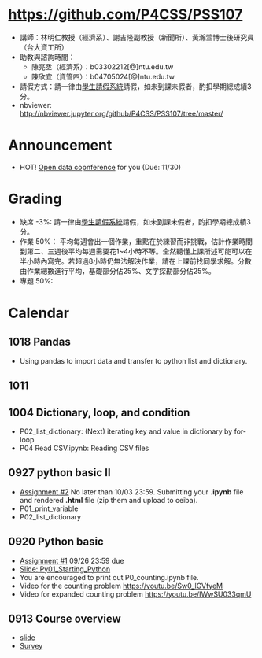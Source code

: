# https://github.com/P4CSS/PSS107
* 講師：林明仁教授（經濟系）、謝吉隆副教授（新聞所）、黃瀚萱博士後研究員（台大資工所）
* 助教與諮詢時間：
  * 陳亮丞（經濟系）：b03302212[@]ntu.edu.tw
  * 陳欣宜（資管四）：b04705024[@]ntu.edu.tw
* 請假方式：請一律由[學生請假系統](http://advisory.osa.ntu.edu.tw/editor_model/u_editor_v1.asp?id={D1577A6B-F9BE-4448-97E8-78E4D04AF572})請假，如未到課未假者，酌扣學期總成績3分。
* nbviewer: http://nbviewer.jupyter.org/github/P4CSS/PSS107/tree/master/

# Announcement
* HOT! [Open data copnference](https://github.com/P4CSS/p4css.github.io/blob/master/img/competition.jpg) for you (Due: 11/30)

# Grading
* 缺席 -3%: 請一律由[學生請假系統](http://advisory.osa.ntu.edu.tw/editor_model/u_editor_v1.asp?id={D1577A6B-F9BE-4448-97E8-78E4D04AF572})請假，如未到課未假者，酌扣學期總成績3分。
* 作業 50%： 平均每週會出一個作業，重點在於練習而非挑戰，估計作業時間到第二、三週後平均每週需要花1~4小時不等。全然聽懂上課所述可能可以在半小時內寫完。若超過8小時仍無法解決作業，請在上課前找同學求解。分數由作業總數進行平均，基礎部分佔25%、文字探勘部分佔25%。
* 專題 50%: 


# Calendar

## 1018 Pandas
* Using pandas to import data and transfer to python list and dictionary.

## 1011

## 1004 Dictionary, loop, and condition
* P02_list_dictionary: (Next) iterating key and value in dictionary by for-loop
* P04 Read CSV.ipynb: Reading CSV files

## 0927 python basic II
* [Assignment #2](https://github.com/P4CSS/PSS107/blob/master/Assignments.md#assignment-2) No later than 10/03 23:59. Submitting your **.ipynb** file and rendered **.html** file (zip them and upload to ceiba). 
* P01_print_variable
* P02_list_dictionary

## 0920 Python basic
* [Assignment #1](https://github.com/P4CSS/PSS107/blob/master/Assignments.md#assignment-1) 09/26 23:59 due
* [Slide: Py01_Starting_Python](https://docs.google.com/presentation/d/1zv7r_5NVGFS7INs6RJdP3F9v526PBar2TNSW9QjuyVk/edit?usp=sharing)
* You are encouraged to print out P0_counting.ipynb file.
* Video for the counting problem https://youtu.be/Sw0_lGVfyeM
* Video for expanded counting problem https://youtu.be/IWwSU033qmU

## 0913 Course overview
* [slide](https://docs.google.com/presentation/d/e/2PACX-1vQzvayR4PL4yXdOOU6r0bSrqPkSF6Ls-QQ3ul9dtSTrMwHs7eS7xxWZOnoS3vRAFEP6pfizLBfBbPaJ/pub?start=false&loop=false&delayms=3000)
* [Survey](https://goo.gl/forms/Zch5gVBVMnnXoyUR2)


